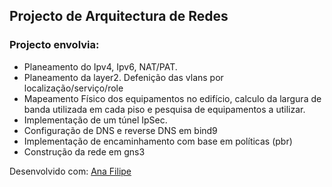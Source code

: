 ## Projecto de Arquitectura de Redes

### Projecto envolvia:
- Planeamento do Ipv4, Ipv6, NAT/PAT.
- Planeamento da layer2. Defenição das vlans por localização/serviço/role
- Mapeamento Físico dos equipamentos no edifício, calculo da largura de banda utilizada em cada piso e pesquisa de equipamentos a utilizar.
- Implementação de um túnel IpSec.
- Configuração de DNS e reverse DNS em bind9
- Implementação de encaminhamento com base em políticas (pbr)
- Construção da rede em gns3

Desenvolvido com: [Ana Filipe](https://github.com/AnaaFilipe)